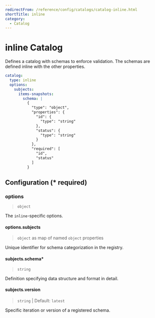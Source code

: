 ```yaml
---
redirectFrom: /reference/config/catalogs/catalog-inline.html
shortTitle: inline
category:
  - Catalog
---
```


# inline Catalog

Defines a catalog with schemas to enforce validation. The schemas are defined inline with the other properties.

```yaml {2}
catalog:
  type: inline
  options:
    subjects:
      items-snapshots:
        schema: |
          {
            "type": "object",
            "properties": {
              "id": {
                "type": "string"
              },
              "status": {
                "type": "string"
              }
            },
            "required": [
              "id",
              "status"
            ]
          }
```

## Configuration (\* required)

### options

> `object`

The `inline`-specific options.

#### options.subjects

> `object` as map of named `object` properties

Unique identifier for schema categorization in the registry.

#### subjects.schema\*

> `string`

Definition specifying data structure and format in detail.

#### subjects.version

> `string` | Default: `latest`

Specific iteration or version of a registered schema.
